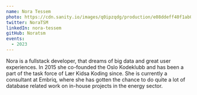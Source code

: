 ```yaml
---
name: Nora Tessem
photo: https://cdn.sanity.io/images/q0ipzqdg/production/e08ddeff40f1ab0a5918ea0702819f6fcbf4b749-798x789.jpg
twitter: NoraTSM
linkedIn: nora-tessem
gitHub: Noratsm
events:
  - 2023
---
```


Nora is a fullstack developer, that dreams of big data and great user experiences. In 2015 she co-founded the Oslo Kodeklubb and has been a part of the task force of Lær Kidsa Koding since. She is currently a consultant at Embriq, where she has gotten the chance to do quite a lot of database related work on in-house projects in the energy sector.
